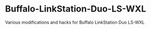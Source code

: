 # Buffalo-LinkStation-Duo-LS-WXL
Various modifications and hacks for Buffalo LinkStation Duo LS-WXL
